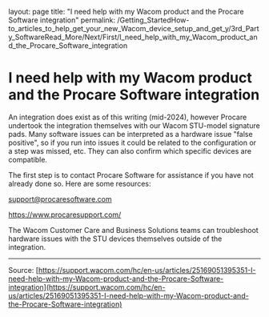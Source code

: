 layout: page
title: "I need help with my Wacom product and the Procare Software integration"
permalink: /Getting_StartedHow-to_articles_to_help_get_your_new_Wacom_device_setup_and_get_y/3rd_Party_SoftwareRead_More/Next/First/I_need_help_with_my_Wacom_product_and_the_Procare_Software_integration

# I need help with my Wacom product and the Procare Software integration

An integration does exist as of this writing (mid-2024), however Procare undertook the integration themselves with our Wacom STU-model signature pads. Many software issues can be interpreted as a hardware issue "false positive", so if you run into issues it could be related to the configuration or a step was missed, etc. They can also confirm which specific devices are compatible.


The first step is to contact Procare Software for assistance if you have not already done so. Here are some resources:


support@procaresoftware.com


https://www.procaresupport.com/


The Wacom Customer Care and Business Solutions teams can troubleshoot hardware issues with the STU devices themselves outside of the integration.

---
Source: [https://support.wacom.com/hc/en-us/articles/25169051395351-I-need-help-with-my-Wacom-product-and-the-Procare-Software-integration](https://support.wacom.com/hc/en-us/articles/25169051395351-I-need-help-with-my-Wacom-product-and-the-Procare-Software-integration)
